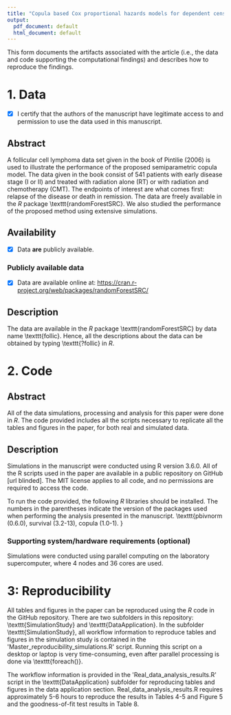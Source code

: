 ```yaml
---
title: "Copula based Cox proportional hazards models for dependent censoring"
output:
  pdf_document: default
  html_document: default
---
```

<!--HOW TO COMPLETE THIS FORM:-->

<!--
1. Checkboxes in this document appear as follows: 

- [ ] This is a checkbox 

To check a checkbox, replace [ ] by [x], as follows: 

- [x] This is a checked checkbox 

Note that older versions of RStudio (versions lower than 1.3) may not create a formatted checkbox but will leave the original characters, i.e., literally "[ ]" or "[x]". It's fine to submit a PDF in this form.
 
2. For text answers, simply type the relevant text in the areas indicated. A blank line starts a new paragraph. 
 
3. Comments (like these instructions) provide additional instructions throughout the form. There is no need to remove them; they will not appear in the compiled document. 

4. If you are comfortable with Markdown syntax, you may choose to include any Markdown-compliant formatting in the form. For example, you may wish to include R code chunks and compile this document in R Markdown.
-->

This form documents the artifacts associated with the article (i.e., the data and code supporting the computational findings) and describes how to reproduce the findings.


# 1. Data

<!-- 
[ ] This paper does not involve analysis of external data (i.e., no data are used or the only data are generated by the authors via simulation in their code).
-->

<!--
If box above is checked and if no simulated/synthetic data files are provided by the authors, please skip directly to the Code section. Otherwise, continue.
-->

- [x] I certify that the authors of the manuscript have legitimate access to and permission to use the data used in this manuscript.

<!-- If data are simulated using random number generation, please be sure to set the random number seed in the code you provide -->

## Abstract

A follicular cell lymphoma data set given in the book of Pintilie (2006) is used to illustrate the performance of the proposed semiparametric copula model. The data given in the book consist of 541 patients with early disease stage (I or II) and treated with radiation alone (RT) or with radiation and chemotherapy (CMT). The endpoints of interest are what comes first: relapse of the disease or death in remission. The data are freely available in the $R$ package \texttt{randomForestSRC}. We also studied the performance of the proposed method using extensive simulations.


<!--

Provide a short (< 100 words), high-level description of the data
-->

## Availability


- [x] Data **are** publicly available.

<!-- [ ] Data **cannot be made** publicly available.

If the data are publicly available, see the *Publicly available data* section. Otherwise, see the *Non-publicly available data* section, below.-->

### Publicly available data

- [x] Data are available online at: https://cran.r-project.org/web/packages/randomForestSRC/




<!-- If data are available by request to the authors or some other data owner, please make sure to explain the process of requesting access to the data. 

### Non-publicly available data -->

<!--
The Journal of the American Statistical Association requires authors to make data accompanying their papers available to the scientific community except in cases where: 1) public sharing of data would be impossible, 2) suitable synthetic data are provided which allow the main analyses to be replicated (recognizing that results may differ from the "real" data analyses), and 3) the scientific value of the results and methods outweigh the lack of reproducibility.

Please discuss the lack of publicly available data. For example:
-	why data sharing is not possible,
-	what synthetic data are provided, and 
-	why the value of the paper's scientific contribution outweighs the lack of reproducibility.
-->

## Description

The data are available in the $R$ package \texttt{randomForestSRC} by data name \texttt{follic}. Hence, all the descriptions about the data can be obtained by typing \texttt{?follic} in $R$. 

<!-- 
OPTIONAL: Provide any additional details that would be helpful in understanding the data. If relevant, please provide unique identifier/DOI/version information and/or license/terms of use.
-->

# 2. Code

## Abstract
All of the data simulations, processing and analysis for this paper were done in $R$.  The code provided includes all the scripts necessary to replicate all the tables and figures in the paper, for both real and simulated data. 


<!--
Provide a short (< 100 words), high-level description of the code. If necessary, more details can be provided in files that accompany the code. If no code is provided, please state this and say why (e.g., if the paper contains no computational work).
-->

## Description

Simulations in the manuscript were conducted using R version 3.6.0. All of the R scripts used in the paper are available in a public repository on GitHub [url blinded].  The MIT license applies to all code, and no permissions are required to access the code. 

To run the code provided, the following $R$ libraries should be installed. The numbers in the parentheses indicate the version of the packages used when performing the analysis presented in the manuscript. \texttt{pbivnorm (0.6.0),  survival (3.2-13), copula (1.0-1). }


<!--
### Code format(s)

-->
<!--
Check all that apply
- [ ] Script files
    - [ ] R
    - [ ] Python
    - [ ] Matlab
    - [ ] Other: 
- [ ] Package
    - [ ] R
    - [ ] Python
    - [ ] MATLAB toolbox
    - [ ] Other: 
- [ ] Reproducible report 
    - [ ] R Markdown
    - [ ] Jupyter notebook
    - [ ] Other:
- [ ] Shell script
- [ ] Other (please specify): 


### Supporting software requirements

#### Version of primary software used
-->
<!--
(e.g., R version 3.6.0)
-->
<!--

#### Libraries and dependencies used by the code


Include version numbers (e.g., version numbers for any R or Python packages used)
-->

### Supporting system/hardware requirements (optional)

Simulations were conducted using parallel computing on 
the laboratory supercomputer, where 4 nodes and 36 cores are used. 


<!--
OPTIONAL: System/hardware requirements including operating system with version number, access to cluster, GPUs, etc.


### Parallelization used

- [ ] No parallel code used
- [ ] Multi-core parallelization on a single machine/node
    - Number of cores used: 
- [ ] Multi-machine/multi-node parallelization 
    - Number of nodes and cores used: 

### License

- [ ] MIT License (default)
- [ ] BSD 
- [ ] GPL v3.0
- [ ] Creative Commons
- [ ] Other: (please specify)


### Additional information (optional)

<!--
OPTIONAL: By default, submitted code will be published on the JASA GitHub repository (http://github.com/JASA-ACS) as well as in the supplementary material. Authors are encouraged to also make their code available in a public code repository, such as on GitHub, GitLab, or BitBucket. If relevant, please provide unique identifier/DOI/version information (e.g., a Git commit ID, branch, release, or tag). If the code and workflow are provided together, this section may be omitted, with information provided in the "Location" section below.
-->

# 3: Reproducibility 

<!--
The materials provided should provide a straightforward way for reviewers and readers to reproduce analyses with as few steps as possible. 
-->

All tables and figures in the paper can be reproduced using the $R$ code in the GitHub repository. There are two subfolders in this repository:  \texttt{SimulationStudy} and \texttt{DataApplication}. In the subfolder \texttt{SimulationStudy}, all workflow information to reproduce tables and figures in the simulation study is contained in the 'Master_reproducibility_simulations.R' script. Running this script on a desktop or laptop is very time-consuming, even after parallel processing is done via \texttt{foreach()}. 


The workflow information is provided in the 'Real_data_analysis_results.R' script in the \texttt{DataApplication} subfolder for reproducing tables and figures in the data application section. Real_data_analysis_results.R requires approximately 5-6 hours to reproduce the results in Tables 4-5 and Figure 5 and the goodness-of-fit test results in Table 8.   


<!--
## Scope

The provided workflow reproduces:

- [ ] Any numbers provided in text in the paper
- [ ] The computational method(s) presented in the paper (i.e., code is provided that implements the method(s))
- [ ] All tables and figures in the paper
- [ ] Selected tables and figures in the paper, as explained and justified below:

-->

<!--
## Workflow

### Location

The workflow is available:
-->

<!--
Check all that apply, and in the case of a Git repository include unique identifier, such as specific commit ID, branch, release, or tag.
-->
<!--
- [ ] As part of the paper’s supplementary material.
- [ ] In this Git repository:
- [ ] Other (please specify):
-->
<!--
Indicate where the materials (generally including the code, unless in a separate location and indicated in the previous section) are available. We strongly encourage authors to place their materials (but not large datasets) in a Git repository hosted on a site such as GitHub, GitLab, or BitBucket. If the repository is private during the review process, please indicate the location where it will be available publicly upon publication, and also include the materials as a zip file (e.g., obtained directly from the Git hosting site) as supplementary materials.
-->

<!--
### Format(s)


Check all that appl
- [ ] Single master code file 
- [ ] Wrapper (shell) script(s)
- [ ] Self-contained R Markdown file, Jupyter notebook, or other literate programming approach
- [ ] Text file (e.g., a readme-style file) that documents workflow
- [ ] Makefile
- [ ] Other (more detail in *Instructions* below)

### Instructions

-->
<!--
Describe how to use the materials provided to reproduce analyses in the manuscript. Additional details can be provided in file(s) accompanying the reproducibility materials. If no workflow is provided, please state this and say why (e.g., if the paper contains no computational work).
-->

<!--
### Expected run-time

Approximate time needed to reproduce the analyses on a standard desktop machine:

- [ ] < 1 minute
- [ ] 1-10 minutes
- [ ] 10-60 minutes
- [ ] 1-8 hours
- [ ] > 8 hours
- [ ] Not feasible to run on a desktop machine, as described here:

### Additional information (optional)

<!--
OPTIONAL: Additional documentation provided (e.g., R package vignettes, demos or other examples) that show how to use the provided code/software in other settings.
-->
<!--
# Notes (optional)

<!--
OPTIONAL: Any other relevant information not covered on this form. If reproducibility materials are not publicly available at the time of submission, please provide information here on how the reviewers can view the materials.
-->
